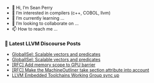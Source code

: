 - 👋 Hi, I’m Sean Perry
- 👀 I’m interested in compilers (c++, COBOL, llvm)
- 🌱 I’m currently learning ...
- 💞️ I’m looking to collaborate on ...
- 📫 How to reach me ...

<!---
s66perry/s66perry is a ✨ special ✨ repository because its `README.md` (this file) appears on your GitHub profile.
You can click the Preview link to take a look at your changes.
--->
### 📕 Latest LLVM Discourse Posts

<!-- DISCOURSE-LLVM:START -->
- [GlobalISel: Scalable vectors and predicates](https://discourse.llvm.org/t/globalisel-scalable-vectors-and-predicates/82476#post_6)
- [GlobalISel: Scalable vectors and predicates](https://discourse.llvm.org/t/globalisel-scalable-vectors-and-predicates/82476#post_5)
- [[RFC] Add memory scope to GPU barrier](https://discourse.llvm.org/t/rfc-add-memory-scope-to-gpu-barrier/81021#post_16)
- [[RFC] Make the MachineOutliner take section attribute into account](https://discourse.llvm.org/t/rfc-make-the-machineoutliner-take-section-attribute-into-account/82489#post_1)
- [LLVM Embedded Toolchains Working Group sync up](https://discourse.llvm.org/t/llvm-embedded-toolchains-working-group-sync-up/63270?page=4#post_72)
<!-- DISCOURSE-LLVM:END -->
